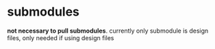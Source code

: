 # submodules
**not necessary to pull submodules**. currently only submodule is design files, only needed if using design files